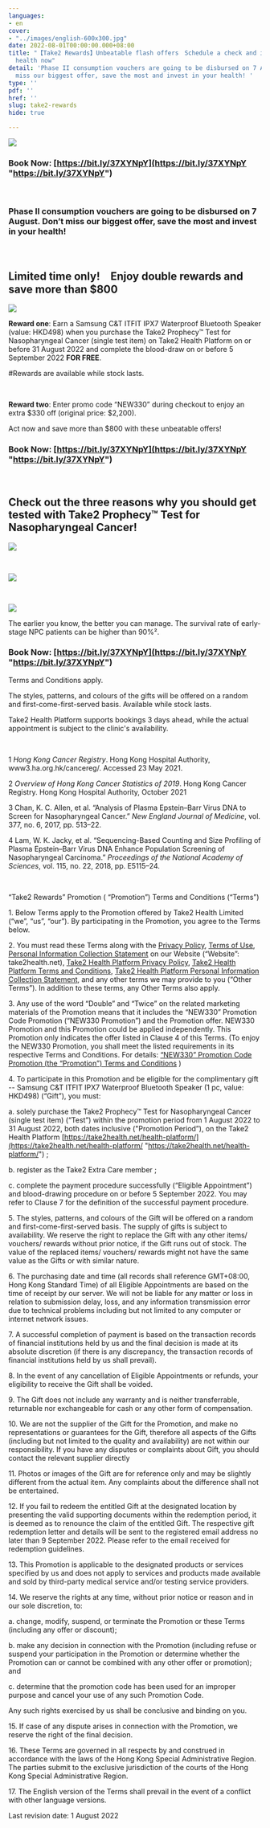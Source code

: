 ```yaml
---
languages:
- en
cover:
- "../images/english-600x300.jpg"
date: 2022-08-01T00:00:00.000+08:00
title: "【Take2 Rewards】Unbeatable flash offers　Schedule a check and invest in your
  health now"
detail: 'Phase II consumption vouchers are going to be disbursed on 7 August. Don’t
  miss our biggest offer, save the most and invest in your health! '
type: ''
pdf: ''
href: ''
slug: take2-rewards
hide: true

---
```

![](../images/banner-eng-4320x2631.jpg)

### **Book Now:** [https://bit.ly/37XYNpY](https://bit.ly/37XYNpY "https://bit.ly/37XYNpY")

<br/>

### Phase II consumption vouchers are going to be disbursed on 7 August. Don’t miss our biggest offer, save the most and invest in your health!

<br/>

## Limited time only!　Enjoy double rewards and save more than $800

![](../images/promo_en.png)

**Reward one**: Earn a Samsung C&T ITFIT IPX7 Waterproof Bluetooth Speaker (value: HKD498) when you purchase the Take2 Prophecy™ Test for Nasopharyngeal Cancer (single test item) on Take2 Health Platform on or before 31 August 2022 and complete the blood-draw on or before 5 September 2022 **FOR FREE**.

\#Rewards are available while stock lasts.

<br/>

**Reward two**: Enter promo code “NEW330” during checkout to enjoy an extra $330 off (original price: $2,200).

Act now and save more than $800 with these unbeatable offers!

### **Book Now:** [https://bit.ly/37XYNpY](https://bit.ly/37XYNpY "https://bit.ly/37XYNpY")

<br/>

## Check out the three reasons why you should get tested with Take2 Prophecy™ Test for Nasopharyngeal Cancer!

![](../images/pt1-1.png)

<br/>

![](../images/nasopharynx_eng.png)

<br/>

![](../images/simple3steps_eng.png)

The earlier you know, the better you can manage. The survival rate of early-stage NPC patients can be higher than 90%².

### **Book Now:** [https://bit.ly/37XYNpY](https://bit.ly/37XYNpY "https://bit.ly/37XYNpY")

Terms and Conditions apply.

The styles, patterns, and colours of the gifts will be offered on a random and first-come-first-served basis. Available while stock lasts.

Take2 Health Platform supports bookings 3 days ahead, while the actual appointment is subject to the clinic's availability.

<br/>

1 _Hong Kong Cancer Registry_. Hong Kong Hospital Authority, www3.ha.org.hk/cancereg/. Accessed 23 May 2021.

2 _Overview of Hong Kong Cancer Statistics of 2019_. Hong Kong Cancer Registry. Hong Kong Hospital Authority, October 2021

3 Chan, K. C. Allen, et al. “Analysis of Plasma Epstein–Barr Virus DNA to Screen for Nasopharyngeal Cancer.” _New England Journal of Medicine_, vol. 377, no. 6, 2017, pp. 513–22.

4 Lam, W. K. Jacky, et al. “Sequencing-Based Counting and Size Profiling of Plasma Epstein–Barr Virus DNA Enhance Population Screening of Nasopharyngeal Carcinoma.” _Proceedings of the National_ _Academy of Sciences_, vol. 115, no. 22, 2018, pp. E5115–24.

<br/>

“Take2 Rewards” Promotion ( “Promotion”) Terms and Conditions (“Terms”)

1\. Below Terms apply to the Promotion offered by Take2 Health Limited (“we”, “us”, “our”). By participating in the Promotion, you agree to the Terms below.

2\. You must read these Terms along with the [Privacy Policy](https://take2health.net/en/terms-and-conditions/privacy-policy), [Terms of Use](https://take2health.net/en/terms-and-conditions/website-terms-of-use/), [Personal Information Collection Statement](https://take2health.net/en/terms-and-conditions/personal-information-collection-statement/) on our Website (“Website”: take2health.net), [Take2 Health Platform Privacy Policy](https://take2health.net/health-platform/agreement/2), [Take2 Health Platform Terms and Conditions](https://take2health.net/health-platform/agreement/3), [Take2 Health Platform Personal Information Collection Statement](https://take2health.net/health-platform/agreement/1), and any other terms we may provide to you (“Other Terms”). In addition to these terms, any Other Terms also apply.

3\. Any use of the word “Double” and “Twice” on the related marketing materials of the Promotion means that it includes the “NEW330” Promotion Code Promotion (“NEW330 Promotion”) and the Promotion offer. NEW330 Promotion and this Promotion could be applied independently. This Promotion only indicates the offer listed in Clause 4 of this Terms. (To enjoy the NEW330 Promotion, you shall meet the listed requirements in its respective Terms and Conditions. For details: [“NEW330” Promotion Code Promotion (the “Promotion”) Terms and Conditions](https://take2health.net/en/whats-new/promotions/new330-tnc) )

4\. To participate in this Promotion and be eligible for the complimentary gift -- Samsung C&T ITFIT IPX7 Waterproof Bluetooth Speaker (1 pc, value: HKD498) (“Gift”), you must:

a. solely purchase the Take2 Prophecy™ Test for Nasopharyngeal Cancer (single test item) (“Test”) within the promotion period from 1 August 2022 to 31 August 2022, both dates inclusive ("Promotion Period”), on the Take2 Health Platform [https://take2health.net/health-platform/](https://take2health.net/health-platform/ "https://take2health.net/health-platform/") ;

b. register as the Take2 Extra Care member ;

c. complete the payment procedure successfully (“Eligible Appointment”) and blood-drawing procedure on or before 5 September 2022. You may refer to Clause 7 for the definition of the successful payment procedure.

5\. The styles, patterns, and colours of the Gift will be offered on a random and first-come-first-served basis. The supply of gifts is subject to availability. We reserve the right to replace the Gift with any other items/ vouchers/ rewards without prior notice, if the Gift runs out of stock. The value of the replaced items/ vouchers/ rewards might not have the same value as the Gifts or with similar nature.

6\. The purchasing date and time (all records shall reference GMT+08:00, Hong Kong Standard Time) of all Eligible Appointments are based on the time of receipt by our server. We will not be liable for any matter or loss in relation to submission delay, loss, and any information transmission error due to technical problems including but not limited to any computer or internet network issues.

7\. A successful completion of payment is based on the transaction records of financial institutions held by us and the final decision is made at its absolute discretion (if there is any discrepancy, the transaction records of financial institutions held by us shall prevail).

8\. In the event of any cancellation of Eligible Appointments or refunds, your eligibility to receive the Gift shall be voided.

9\. The Gift does not include any warranty and is neither transferrable, returnable nor exchangeable for cash or any other form of compensation.

10\. We are not the supplier of the Gift for the Promotion, and make no representations or guarantees for the Gift, therefore all aspects of the Gifts (including but not limited to the quality and availability) are not within our responsibility. If you have any disputes or complaints about Gift, you should contact the relevant supplier directly

11\. Photos or images of the Gift are for reference only and may be slightly different from the actual item. Any complaints about the difference shall not be entertained.

12\. If you fail to redeem the entitled Gift at the designated location by presenting the valid supporting documents within the redemption period, it is deemed as to renounce the claim of the entitled Gift. The respective gift redemption letter and details will be sent to the registered email address no later than 9 September 2022. Please refer to the email received for redemption guidelines.

13\. This Promotion is applicable to the designated products or services specified by us and does not apply to services and products made available and sold by third-party medical service and/or testing service providers.

14\. We reserve the rights at any time, without prior notice or reason and in our sole discretion, to:

a. change, modify, suspend, or terminate the Promotion or these Terms (including any offer or discount);

b. make any decision in connection with the Promotion (including refuse or suspend your participation in the Promotion or determine whether the Promotion can or cannot be combined with any other offer or promotion); and

c. determine that the promotion code has been used for an improper purpose and cancel your use of any such Promotion Code.

Any such rights exercised by us shall be conclusive and binding on you.

15\. If case of any dispute arises in connection with the Promotion, we reserve the right of the final decision.

16\. These Terms are governed in all respects by and construed in accordance with the laws of the Hong Kong Special Administrative Region. The parties submit to the exclusive jurisdiction of the courts of the Hong Kong Special Administrative Region.

17\. The English version of the Terms shall prevail in the event of a conflict with other language versions.

Last revision date: 1 August 2022